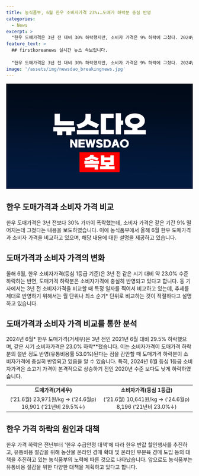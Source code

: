 ```yaml
---
title: 농식품부, 6월 한우 소비자가격 23%↓…도매가 하락분 충실 반영
categories:
  - News
excerpt: >
  "한우 도매가격은 3년 전 대비 30% 하락했지만, 소비자 가격은 9% 하락에 그쳤다. 2024년 6월에는 도매가격과 소비자가격이 각각 29.5%와 23.0% 하락하며, 도매가격 하락분이 53.0% 정도 소비자가격에 반영된 것으로 파악되었다. 한우 가격은 2020년 이전 수준으로도 하락하였으며, 정부는 유통비용 절감을 위해 다양한 대책을 추진할 예정이다."
feature_text: >
  ## firstkoreanews 실시간 뉴스 속보입니다.

  "한우 도매가격은 3년 전 대비 30% 하락했지만, 소비자 가격은 9% 하락에 그쳤다. 2024년 6월에는 도매가격과 소비자가격이 각각 29.5%와 23.0% 하락하며, 도매가격 하락분이 53.0% 정도 소비자가격에 반영된 것으로 파악되었다. 한우 가격은 2020년 이전 수준으로도 하락하였으며, 정부는 유통비용 절감을 위해 다양한 대책을 추진할 예정이다."
image: '/assets/img/newsdao_breakingnews.jpg'
---
```


<p><img src="/assets/img/newsdao_breakingnews.jpg" alt="firstkoreanews 속보" /></p>

<h2 data-ke-size="size26">한우 도매가격과 소비자 가격 비교</h2>

<p data-ke-size="size16">한우 도매가격은 3년 전보다 30% 가까이 폭락했는데, 소비자 가격은 같은 기간 9% 떨어지는데 그쳤다는 내용을 보도하였습니다. 이에 농식품부에서 올해 6월 한우 도매가격과 소비자 가격을 비교하고 있으며, 해당 내용에 대한 설명을 제공하고 있습니다.</p>

<h2 data-ke-size="size26">도매가격과 소비자 가격의 변화</h2>

<p data-ke-size="size16">올해 6월, 한우 소비자가격(등심 1등급 기준)은 3년 전 같은 시기 대비 약 23.0% 수준 하락하는 반면, 도매가격 하락분은 소비자가격에 충실히 반영되고 있다고 합니다. 동 기사에서는 3년 전 소비자가격을 비교할 때 특정 일자를 찍어서 비교하고 있는데, 추세를 제대로 반영하기 위해서는 월 단위나 최소 순기* 단위로 비교하는 것이 적절하다고 설명하고 있습니다.</p>

<h2 data-ke-size="size26">도매가격과 소비자 가격 비교를 통한 분석</h2>

<p data-ke-size="size16">2024년 6월* 한우 도매가격(거세우)은 3년 전인 2021년 6월 대비 29.5% 하락했으며, 같은 시기 소비자가격은 23.0% 하락**했습니다. 이는 소비자가격이 도매가격 하락분의 절반 정도 반영(유통비용률 53.0%)된다는 점을 감안할 때 도매가격 하락분이 소비자가격에 충실히 반영되고 있음을 알 수 있습니다. 특히, 2024년 6월 등심 1등급 소비자가격은 소고기 가격이 본격적으로 상승하기 전인 2020년 수준 보다도 낮게 하락하였습니다.</p>

<table>
  <tr>
    <td style="text-align: center; height: 17px;"><b>도매가격(거세우)</b></td>
    <td style="text-align: center; height: 17px;"><b>소비자가격(등심 1등급)</b></td>
  </tr>
  <tr>
    <td style="text-align: center; height: 17px;">(‘21.6월) 23,971원/kg → (‘24.6월p) 16,901 (‘21년비 29.5%↓)</td>
    <td style="text-align: center; height: 17px;">(‘21.6월) 10,641원/kg → (‘24.6월p) 8,196 (‘21년비 23.0%↓)</td>
  </tr>
</table>

<h2 data-ke-size="size26">한우 가격 하락의 원인과 대책</h2>

<p data-ke-size="size16">한우 가격 하락은 전년부터 '한우 수급안정 대책'에 따라 한우 반값 할인행사를 추진하고, 유통비용 절감을 위해 농산물 온라인 경매 확대 및 온라인 부분육 경매 도입 등의 대책을 추진하고 있는 농식품부의 노력에 따른 것으로 나타났습니다. 앞으로도 농식품부는 유통비용 절감을 위한 다양한 대책을 계획하고 있다고 합니다.</p>

